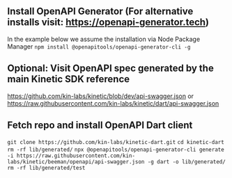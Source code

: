 ## Install OpenAPI Generator (For alternative installs visit: https://openapi-generator.tech)
In the example below we assume the installation via Node Package Manager
`npm install @openapitools/openapi-generator-cli -g`

## Optional: Visit OpenAPI spec generated by the main Kinetic SDK reference
https://github.com/kin-labs/kinetic/blob/dev/api-swagger.json
or
https://raw.githubusercontent.com/kin-labs/kinetic/dart/api-swagger.json

## Fetch repo and install OpenAPI Dart client
`git clone https://github.com/kin-labs/kinetic-dart.git`
`cd kinetic-dart`
`rm -rf lib/generated/`
`npx @openapitools/openapi-generator-cli generate -i https://raw.githubusercontent.com/kin-labs/kinetic/beeman/openapi/api-swagger.json -g dart -o lib/generated/`
`rm -rf lib/generated/test`